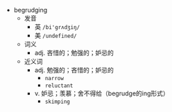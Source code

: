 - begrudging
  - 发音
    - 英 `/bi'grʌdʒiŋ/`
    - 美 `/undefined/`
  - 词义
    - adj. 吝惜的；勉强的；妒忌的
  - 近义词
    - adj. 勉强的；吝惜的；妒忌的
      - `narrow`
      - `reluctant`
    - v. 妒忌；羡慕；舍不得给（begrudge的ing形式）
      - `skimping`
